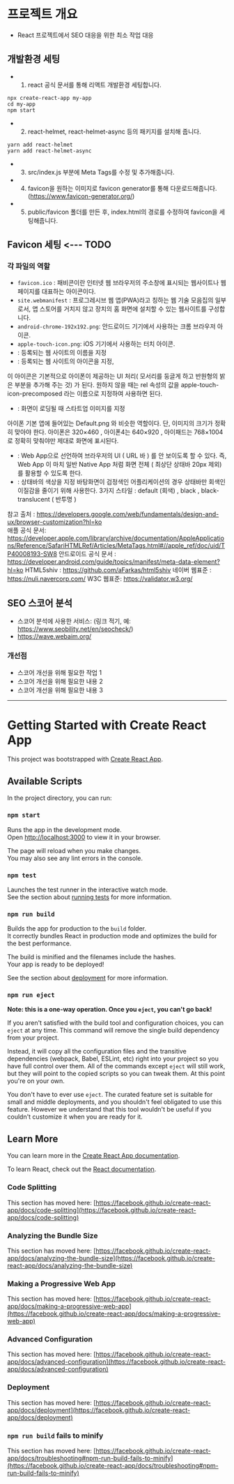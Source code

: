 # 프로젝트 개요
- React 프로젝트에서 SEO 대응을 위한 최소 작업 대응

## 개발환경 세팅
- 1. react 공식 문서를 통해 리액트 개발환경 세팅합니다.
```
npx create-react-app my-app
cd my-app
npm start
```
- 2. react-helmet, react-helmet-async 등의 패키지를 설치해 줍니다.
```
yarn add react-helmet
yarn add react-helmet-async
```
- 3. src/index.js 부분에 Meta Tags를 수정 및 추가해줍니다.
- 4. favicon을 원하는 이미지로 favicon generator를 통해 다운로드해줍니다. (https://www.favicon-generator.org/)
- 5. public/favicon 폴더를 만든 후, index.html의 경로를 수정하여 favicon을 세팅해줍니다.


## Favicon 세팅 <--- TODO
### 각 파일의 역할
- `favicon.ico` : 패비콘이란 인터넷 웹 브라우저의 주소창에 표시되는 웹사이트나 웹페이지를 대표하는 아이콘이다.
- `site.webmanifest` : 프로그레시브 웹 앱(PWA)라고 칭하는 웹 기술 모음집의 일부로서, 앱 스토어를 거치지 않고 장치의 홈 화면에 설치할 수 있는 웹사이트를 구성합니다.
- `android-chrome-192x192.png`: 안드로이드 기기에서 사용하는 크롬 브라우저 아이콘.
- `apple-touch-icon.png`: iOS 기기에서 사용하는 터치 아이콘.
- <meta name="apple-mobile-web-app-title"> : 등록되는 웹 사이트의 이름을 지정
- <link rel="apple-touch-icon" href="/apple-touch-icon.png"/>  : 등록되는 웹 사이트의 아이콘을 지정, 
이 아이콘은 기본적으로 아이폰이 제공하는 UI 처리( 모서리를 둥글게 하고 반원형의 밝은 부분을 추가해 주는 것) 가 된다. 원하지 않을 때는 rel 속성의 값을 apple-touch-icon-precomposed 라는 이름으로 지정하여 사용하면 된다.
- <link rel="apple-touch-startup-image" href="/startup.png">  : 화면이 로딩될 때 스타트업 이미지를 지정
아이폰 기본 앱에 들어있는 Default.png 와 비슷한 역할이다.
단, 이미지의 크기가 정확히 맞아야 한다. 
아이폰은 320×460 , 아이폰4는 640×920 , 아이패드는 768×1004 로 정확히 맞춰야만 제대로 화면에 표시된다.
- <meta name="apple-mobile-web-app-capable" content="yes" />  : Web App으로 선언하여 브라우저의 UI ( URL 바 ) 를 안 보이도록 할 수 있다.
즉, Web App 이 마치 일반 Native App 처럼 화면 전체 
( 최상단 상태바 20px 제외) 를 활용할 수 있도록 한다.
- <meta name="apple-mobile-web-app-status-bar-style" content="black" />  : 상태바의 색상을 지정
바탕화면이 검정색인 어플리케이션의 경우 상태바만 회색인 이질감을 줄이기 위해 사용한다.
3가지 스타일 : default (회색) , black , black-translucent ( 반투명 )

참고 출처 : https://developers.google.com/web/fundamentals/design-and-ux/browser-customization?hl=ko  
애플 공식 문서: https://developer.apple.com/library/archive/documentation/AppleApplications/Reference/SafariHTMLRef/Articles/MetaTags.html#//apple_ref/doc/uid/TP40008193-SW8
안드로이드 공식 문서 : https://developer.android.com/guide/topics/manifest/meta-data-element?hl=ko
HTML5shiv : https://github.com/aFarkas/html5shiv
네이버 웹표준 : https://nuli.navercorp.com/
W3C 웹표준: https://validator.w3.org/


## SEO 스코어 분석
- 스코어 분석에 사용한 서비스: (링크 적기, 예: https://www.seobility.net/en/seocheck/)
- https://wave.webaim.org/

### 개선점
- 스코어 개선을 위해 필요한 작업 1
- 스코어 개선을 위해 필요한 내용 2
- 스코어 개선을 위해 필요한 내용 3


___________________________________________

# Getting Started with Create React App

This project was bootstrapped with [Create React App](https://github.com/facebook/create-react-app).

## Available Scripts

In the project directory, you can run:

### `npm start`

Runs the app in the development mode.\
Open [http://localhost:3000](http://localhost:3000) to view it in your browser.

The page will reload when you make changes.\
You may also see any lint errors in the console.

### `npm test`

Launches the test runner in the interactive watch mode.\
See the section about [running tests](https://facebook.github.io/create-react-app/docs/running-tests) for more information.

### `npm run build`

Builds the app for production to the `build` folder.\
It correctly bundles React in production mode and optimizes the build for the best performance.

The build is minified and the filenames include the hashes.\
Your app is ready to be deployed!

See the section about [deployment](https://facebook.github.io/create-react-app/docs/deployment) for more information.

### `npm run eject`

**Note: this is a one-way operation. Once you `eject`, you can't go back!**

If you aren't satisfied with the build tool and configuration choices, you can `eject` at any time. This command will remove the single build dependency from your project.

Instead, it will copy all the configuration files and the transitive dependencies (webpack, Babel, ESLint, etc) right into your project so you have full control over them. All of the commands except `eject` will still work, but they will point to the copied scripts so you can tweak them. At this point you're on your own.

You don't have to ever use `eject`. The curated feature set is suitable for small and middle deployments, and you shouldn't feel obligated to use this feature. However we understand that this tool wouldn't be useful if you couldn't customize it when you are ready for it.

## Learn More

You can learn more in the [Create React App documentation](https://facebook.github.io/create-react-app/docs/getting-started).

To learn React, check out the [React documentation](https://reactjs.org/).

### Code Splitting

This section has moved here: [https://facebook.github.io/create-react-app/docs/code-splitting](https://facebook.github.io/create-react-app/docs/code-splitting)

### Analyzing the Bundle Size

This section has moved here: [https://facebook.github.io/create-react-app/docs/analyzing-the-bundle-size](https://facebook.github.io/create-react-app/docs/analyzing-the-bundle-size)

### Making a Progressive Web App

This section has moved here: [https://facebook.github.io/create-react-app/docs/making-a-progressive-web-app](https://facebook.github.io/create-react-app/docs/making-a-progressive-web-app)

### Advanced Configuration

This section has moved here: [https://facebook.github.io/create-react-app/docs/advanced-configuration](https://facebook.github.io/create-react-app/docs/advanced-configuration)

### Deployment

This section has moved here: [https://facebook.github.io/create-react-app/docs/deployment](https://facebook.github.io/create-react-app/docs/deployment)

### `npm run build` fails to minify

This section has moved here: [https://facebook.github.io/create-react-app/docs/troubleshooting#npm-run-build-fails-to-minify](https://facebook.github.io/create-react-app/docs/troubleshooting#npm-run-build-fails-to-minify)
